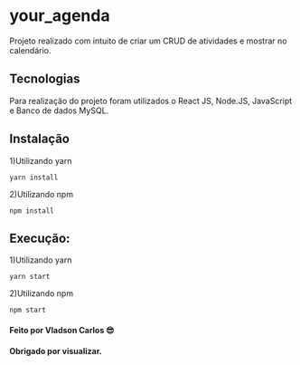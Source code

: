 # your_agenda

<p> Projeto realizado com intuito de criar um CRUD de atividades e mostrar no calendário.</p>

## Tecnologias 
Para realização do projeto foram utilizados o React JS, Node.JS, JavaScript e Banco de dados MySQL.

## Instalação

1)Utilizando yarn

   `yarn install`

2)Utilizando npm

   `npm install`

## Execução:

1)Utilizando yarn

   `yarn start`

2)Utilizando npm

   `npm start`
   
#### Feito por Vladson Carlos 😎
#### Obrigado por visualizar.
